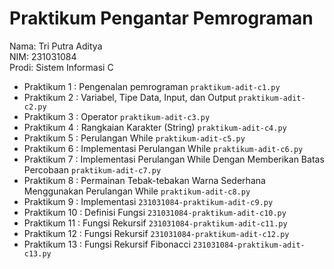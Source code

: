 # Praktikum Pengantar Pemrograman
<div> Nama: Tri Putra Aditya </div>
<div> NIM: 231031084 </div>
<div> Prodi: Sistem Informasi C </div>

* Praktikum 1 : Pengenalan pemrograman `praktikum-adit-c1.py`
* Praktikum 2 : Variabel, Tipe Data, Input, dan Output `praktikum-adit-c2.py`
* Praktikum 3 : Operator `praktikum-adit-c3.py`
* Praktikum 4 : Rangkaian Karakter (String) `praktikum-adit-c4.py`
* Praktikum 5 : Perulangan While `praktikum-adit-c5.py`
* Praktikum 6 : Implementasi Perulangan While `praktikum-adit-c6.py`
* Praktikum 7 : Implementasi Perulangan While Dengan Memberikan Batas Percobaan `praktikum-adit-c7.py`
* Praktikum 8 : Permainan Tebak-tebakan Warna Sederhana Menggunakan Perulangan While `praktikum-adit-c8.py`
* Praktikum 9 : Implementasi `231031084-praktikum-adit-c9.py`
* Praktikum 10 : Definisi Fungsi `231031084-praktikum-adit-c10.py`
* Praktikum 11 : Fungsi Rekursif `231031084-praktikum-adit-c11.py`
* Praktikum 12 : Fungsi Rekursif `231031084-praktikum-adit-c12.py`
* Praktikum 13 : Fungsi Rekursif Fibonacci `231031084-praktikum-adit-c13.py`




